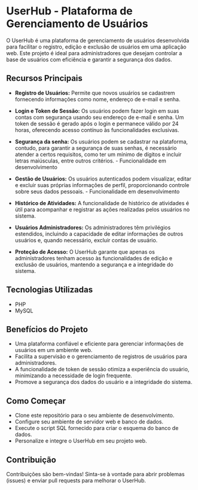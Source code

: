 # UserHub - Plataforma de Gerenciamento de Usuários

O UserHub é uma plataforma de gerenciamento de usuários desenvolvida para facilitar o registro, edição e exclusão de usuários em uma aplicação web. Este projeto é ideal para administradores que desejam controlar a base de usuários com eficiência e garantir a segurança dos dados.

## Recursos Principais

- **Registro de Usuários:** Permite que novos usuários se cadastrem fornecendo informações como nome, endereço de e-mail e senha.

- **Login e Token de Sessão:** Os usuários podem fazer login em suas contas com segurança usando seu endereço de e-mail e senha. Um token de sessão é gerado após o login e permanece válido por 24 horas, oferecendo acesso contínuo às funcionalidades exclusivas.

- **Segurança da senha:** Os usuários podem se cadastrar na plataforma, contudo, para garantir a segurança de suas senhas, é necessário atender a certos requisitos, como ter um mínimo de dígitos e incluir letras maiúsculas, entre outros critérios. - Funcionalidade em desenvolvimento

- **Gestão de Usuários:** Os usuários autenticados podem visualizar, editar e excluir suas próprias informações de perfil, proporcionando controle sobre seus dados pessoais. - Funcionalidade em desenvolvimento

- **Histórico de Atividades:** A funcionalidade de histórico de atividades é útil para acompanhar e registrar as ações realizadas pelos usuários no sistema.

- **Usuários Administradores:** Os administradores têm privilégios estendidos, incluindo a capacidade de editar informações de outros usuários e, quando necessário, excluir contas de usuário.

- **Proteção de Acesso:** O UserHub garante que apenas os administradores tenham acesso às funcionalidades de edição e exclusão de usuários, mantendo a segurança e a integridade do sistema.

## Tecnologias Utilizadas

- PHP
- MySQL

## Benefícios do Projeto

- Uma plataforma confiável e eficiente para gerenciar informações de usuários em um ambiente web.
- Facilita a supervisão e o gerenciamento de registros de usuários para administradores.
- A funcionalidade de token de sessão otimiza a experiência do usuário, minimizando a necessidade de login frequente.
- Promove a segurança dos dados do usuário e a integridade do sistema.

## Como Começar

- Clone este repositório para o seu ambiente de desenvolvimento.
- Configure seu ambiente de servidor web e banco de dados.
- Execute o script SQL fornecido para criar o esquema do banco de dados.
- Personalize e integre o UserHub em seu projeto web.

## Contribuição

Contribuições são bem-vindas! Sinta-se à vontade para abrir problemas (issues) e enviar pull requests para melhorar o UserHub.
